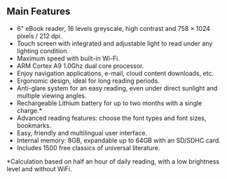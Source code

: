 ## Main Features

- 6" eBook reader, 16 levels greyscale, high contrast and 758 × 1024 pixels / 212 dpi.
- Touch screen with integrated and adjustable light to read under any lighting condition.
- Maximum speed with built-in Wi-Fi.
- ARM Cortex A9 1.0Ghz dual core processor.
- Enjoy navigation applications, e-mail, cloud content downloads, etc.
- Ergonomic design, ideal for long reading periods.
- Anti-glare system for an easy reading, even under direct sunlight and multiple viewing angles.
- Rechargeable Lithium battery for up to two months with a single charge.*
- Advanced reading features: choose the font types and font sizes, bookmarks.
- Easy, friendly and multilingual user interface. 
- Internal memory: 8GB, expandable up to 64GB with an SD/SDHC card.
- Includes 1500 free classics of universal literature.

*Calculation based on half an hour of daily reading, with a low brightness level and without WiFi.

